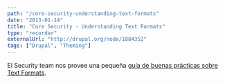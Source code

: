 ```yaml
---
path: "/core-security-understanding-text-formats"
date: "2013-01-14"
title: "Core Security - Understanding Text Formats"
type: "recordar"
externalUrl: "http://drupal.org/node/1884352"
tags: ["Drupal", "Theming"]
---
```


El Security team nos provee una pequeña [guía de buenas prácticas sobre Text Formats](http://drupal.org/node/1884352).
